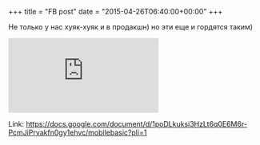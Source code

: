 +++
title = "FB post"
date = "2015-04-26T06:40:00+00:00"
+++

Не только у нас хуяк-хуяк и в продакшн) но эти еще и гордятся таким)

![Photo](https://external.xx.fbcdn.net/safe_image.php?d=AQCpJRPd6HQ2BGpi&w=130&h=130&url=https%3A%2F%2Flh6.googleusercontent.com%2Fli98a5ZjtxigWY33Jyjn5xb8e1_TUtsES_qNzJyvHTjiGV6I2Nq9nLX6aaNIkks9BN_xmph_i0QtgmnhJorRam1gB9hR4AHkId07_kv_3U4U87z7AH7mHsviv7HbjZHA%3Ds600&cfs=1&_nc_hash=AQD1a0g78RM4HkSM)


Link: https://docs.google.com/document/d/1poDLkuksi3HzLt6q0E6M6r-PcmJiPrvakfn0gy1ehvc/mobilebasic?pli=1
